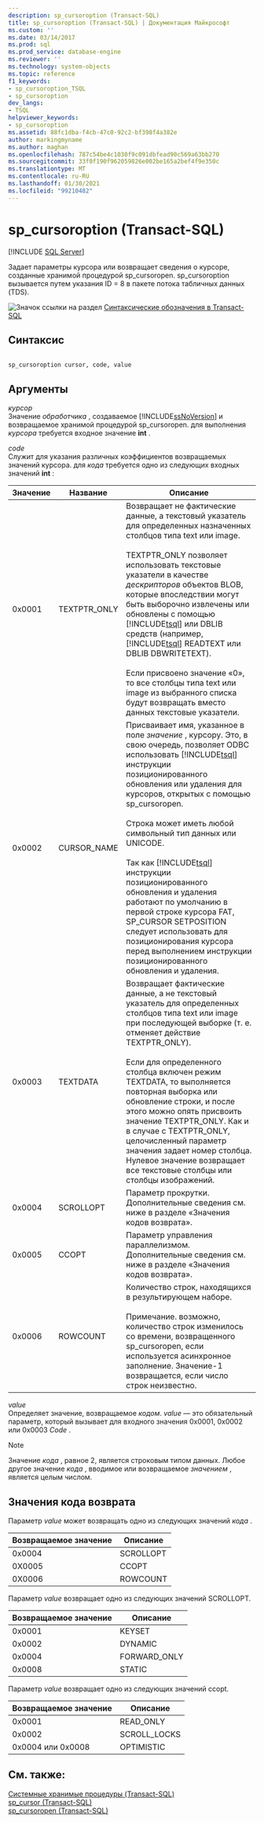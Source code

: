 ```yaml
---
description: sp_cursoroption (Transact-SQL)
title: sp_cursoroption (Transact-SQL) | Документация Майкрософт
ms.custom: ''
ms.date: 03/14/2017
ms.prod: sql
ms.prod_service: database-engine
ms.reviewer: ''
ms.technology: system-objects
ms.topic: reference
f1_keywords:
- sp_cursoroption_TSQL
- sp_cursoroption
dev_langs:
- TSQL
helpviewer_keywords:
- sp_cursoroption
ms.assetid: 88fc1dba-f4cb-47c0-92c2-bf398f4a382e
author: markingmyname
ms.author: maghan
ms.openlocfilehash: 787c54be4c1030f9c091dbfead90c569a63bb270
ms.sourcegitcommit: 33f0f190f962059826e002be165a2bef4f9e350c
ms.translationtype: MT
ms.contentlocale: ru-RU
ms.lasthandoff: 01/30/2021
ms.locfileid: "99210482"
---
```

# <a name="sp_cursoroption-transact-sql"></a>sp_cursoroption (Transact-SQL)
[!INCLUDE [SQL Server](../../includes/applies-to-version/sqlserver.md)]

  Задает параметры курсора или возвращает сведения о курсоре, созданные хранимой процедурой sp_cursoropen. sp_cursoroption вызывается путем указания ID = 8 в пакете потока табличных данных (TDS).  
  
 ![Значок ссылки на раздел](../../database-engine/configure-windows/media/topic-link.gif "Значок ссылки на раздел") [Синтаксические обозначения в Transact-SQL](../../t-sql/language-elements/transact-sql-syntax-conventions-transact-sql.md)  
  
## <a name="syntax"></a>Синтаксис  
  
```  
  
sp_cursoroption cursor, code, value  
```  
  
## <a name="arguments"></a>Аргументы  
 *курсор*  
 Значение *обработчика* , создаваемое [!INCLUDE[ssNoVersion](../../includes/ssnoversion-md.md)] и возвращаемое хранимой процедурой sp_cursoropen. для выполнения *курсора* требуется входное значение **int** .  
  
 *code*  
 Служит для указания различных коэффициентов возвращаемых значений курсора. для *кода* требуется одно из следующих входных значений **int** :  
  
|Значение|Название|Описание|  
|-----------|----------|-----------------|  
|0x0001|TEXTPTR_ONLY|Возвращает не фактические данные, а текстовый указатель для определенных назначенных столбцов типа text или image.<br /><br /> TEXTPTR_ONLY позволяет использовать текстовые указатели в качестве *дескрипторов* объектов BLOB, которые впоследствии могут быть выборочно извлечены или обновлены с помощью [!INCLUDE[tsql](../../includes/tsql-md.md)] или DBLIB средств (например, [!INCLUDE[tsql](../../includes/tsql-md.md)] READTEXT или DBLIB DBWRITETEXT).<br /><br /> Если присвоено значение «0», то все столбцы типа text или image из выбранного списка будут возвращать вместо данных текстовые указатели.|  
|0x0002|CURSOR_NAME|Присваивает имя, указанное в поле *значение* , курсору. Это, в свою очередь, позволяет ODBC использовать [!INCLUDE[tsql](../../includes/tsql-md.md)] инструкции позиционированного обновления или удаления для курсоров, открытых с помощью sp_cursoropen.<br /><br /> Строка может иметь любой символьный тип данных или UNICODE.<br /><br /> Так как [!INCLUDE[tsql](../../includes/tsql-md.md)] инструкции позиционированного обновления и удаления работают по умолчанию в первой строке курсора FAT, SP_CURSOR SETPOSITION следует использовать для позиционирования курсора перед выполнением инструкции позиционированного обновления и удаления.|  
|0x0003|TEXTDATA|Возвращает фактические данные, а не текстовый указатель для определенных столбцов типа text или image при последующей выборке (т. е. отменяет действие TEXTPTR_ONLY).<br /><br /> Если для определенного столбца включен режим TEXTDATA, то выполняется повторная выборка или обновление строки, и после этого можно опять присвоить значение TEXTPTR_ONLY. Как и в случае с TEXTPTR_ONLY, целочисленный параметр значения задает номер столбца. Нулевое значение возвращает все текстовые столбцы или столбцы изображений.|  
|0x0004|SCROLLOPT|Параметр прокрутки. Дополнительные сведения см. ниже в разделе «Значения кодов возврата».|  
|0x0005|CCOPT|Параметр управления параллелизмом. Дополнительные сведения см. ниже в разделе «Значения кодов возврата».|  
|0x0006|ROWCOUNT|Количество строк, находящихся в результирующем наборе.<br /><br /> Примечание. возможно, количество строк изменилось со времени, возвращенного sp_cursoropen, если используется асинхронное заполнение. Значение-1 возвращается, если число строк неизвестно.|  
  
 *value*  
 Определяет значение, возвращаемое *кодом*. *value* — это обязательный параметр, который вызывает для входного значения 0x0001, 0x0002 или 0x0003 *Code* .  
  
> [!NOTE]  
>  Значение *кода* , равное 2, является строковым типом данных. Любое другое значение *кода* , вводимое или возвращаемое *значением* , является целым числом.  
  
## <a name="return-code-values"></a>Значения кода возврата  
 Параметр *value* может возвращать одно из следующих значений *кода* .  
  
|Возвращаемое значение|Описание|  
|------------------|-----------------|  
|0x0004|SCROLLOPT|  
|0X0005|CCOPT|  
|0X0006|ROWCOUNT|  
  
 Параметр *value* возвращает одно из следующих значений SCROLLOPT.  
  
|Возвращаемое значение|Описание|  
|------------------|-----------------|  
|0x0001|KEYSET|  
|0x0002|DYNAMIC|  
|0x0004|FORWARD_ONLY|  
|0x0008|STATIC|  
  
 Параметр *value* возвращает одно из следующих значений ccopt.  
  
|Возвращаемое значение|Описание|  
|------------------|-----------------|  
|0x0001|READ_ONLY|  
|0x0002|SCROLL_LOCKS|  
|0x0004 или 0x0008|OPTIMISTIC|  
  
## <a name="see-also"></a>См. также:  
 [Системные хранимые процедуры (Transact-SQL)](../../relational-databases/system-stored-procedures/system-stored-procedures-transact-sql.md)   
 [sp_cursor &#40;Transact-SQL&#41;](../../relational-databases/system-stored-procedures/sp-cursor-transact-sql.md)   
 [sp_cursoropen &#40;Transact-SQL&#41;](../../relational-databases/system-stored-procedures/sp-cursoropen-transact-sql.md)  
  
  
